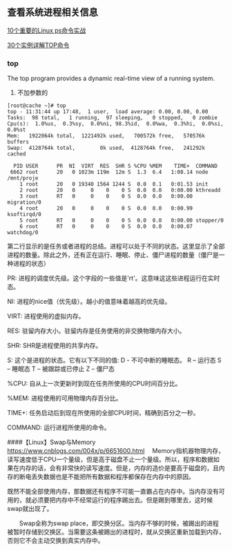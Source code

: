 ## 查看系统进程相关信息
[10个重要的Linux ps命令实战](https://linux.cn/article-4743-1.html)

[30个实例详解TOP命令](https://linux.cn/article-2352-1.html)
### top
The  top  program  provides  a dynamic real-time view of a running system.
1. 不加参数的
```
[root@cache ~]# top
top - 11:31:44 up 17:48,  1 user,  load average: 0.00, 0.00, 0.00
Tasks:  98 total,   1 running,  97 sleeping,   0 stopped,   0 zombie
Cpu(s):  1.0%us,  0.3%sy,  0.0%ni, 98.3%id,  0.0%wa,  0.3%hi,  0.0%si,  0.0%st
Mem:   1922064k total,  1221492k used,   700572k free,   570576k buffers
Swap:  4128764k total,        0k used,  4128764k free,   241292k cached

  PID USER      PR  NI  VIRT  RES  SHR S %CPU %MEM    TIME+  COMMAND
 6662 root      20   0 1023m 119m  12m S  1.3  6.4   1:08.14 node /mnt/proje
    1 root      20   0 19340 1564 1244 S  0.0  0.1   0:01.53 init
    2 root      20   0     0    0    0 S  0.0  0.0   0:00.00 kthreadd
    3 root      RT   0     0    0    0 S  0.0  0.0   0:00.00 migration/0
    4 root      20   0     0    0    0 S  0.0  0.0   0:00.99 ksoftirqd/0
    5 root      RT   0     0    0    0 S  0.0  0.0   0:00.00 stopper/0
    6 root      RT   0     0    0    0 S  0.0  0.0   0:00.07 watchdog/0
```
第二行显示的是任务或者进程的总结。进程可以处于不同的状态。这里显示了全部进程的数量。除此之外，还有正在运行、睡眠、停止、僵尸进程的数量（僵尸是一种进程的状态）

PR: 进程的调度优先级。这个字段的一些值是'rt'。这意味这这些进程运行在实时态。

NI: 进程的nice值（优先级）。越小的值意味着越高的优先级。

VIRT: 进程使用的虚拟内存。

RES: 驻留内存大小。驻留内存是任务使用的非交换物理内存大小。

SHR: SHR是进程使用的共享内存。

S: 这个是进程的状态。它有以下不同的值:
D - 不可中断的睡眠态。
R – 运行态
S – 睡眠态
T – 被跟踪或已停止
Z – 僵尸态

%CPU: 自从上一次更新时到现在任务所使用的CPU时间百分比。

%MEM: 进程使用的可用物理内存百分比。

TIME+: 任务启动后到现在所使用的全部CPU时间，精确到百分之一秒。

COMMAND: 运行进程所使用的命令。

####【Linux】Swap与Memory
https://www.cnblogs.com/004x/p/6651600.html
　Memory指机器物理内存，读写速度低于CPU一个量级，但是高于磁盘不止一个量级。所以，程序和数据如果在内存的话，会有非常快的读写速度。但是，内存的造价是要高于磁盘的，且内存的断电丢失数据也是不能把所有数据和程序都保存在内存中的原因。

既然不能全部使用内存，那数据还有程序不可能一直霸占在内存中。当内存没有可用的，就必须要把内存中不经常运行的程序踢出去。但是踢到哪里去，这时候swap就出现了。

　　Swap全称为swap place，即交换分区。当内存不够的时候，被踢出的进程被暂时存储到交换区。当需要这条被踢出的进程时，就从交换区重新加载到内存，否则它不会主动交换到真实内存中。


